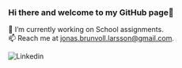 ### Hi there and welcome to my GitHub page👋 

🔭 I’m currently working on School assignments.  
📫 Reach me at jonas.brunvoll.larsson@gmail.com. 

![Linkedin](https://img.shields.io/badge/linkedin-%231E77B5.svg?&style=for-the-badge&logo=linkedin&logoColor=white)

<!--
**jonasbrunvoll/jonasbrunvoll** is a ✨ _special_ ✨ repository because its `README.md` (this file) appears on your GitHub profile.

Here are some ideas to get you started:

- 🔭 I’m currently working on ...
- 🌱 I’m currently learning ...
- 👯 I’m looking to collaborate on ...
- 🤔 I’m looking for help with ...
- 💬 Ask me about ...
 - 📫 How to reach me: ...
- 😄 Pronouns: ...
- ⚡ Fun fact: ...
-->
